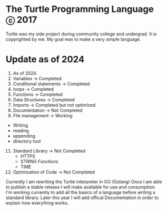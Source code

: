 # The Turtle Programming Language ⓒ 2017
Turtle was my side project during community college and undergrad. 
It is copyrighted by me. My goal was to make a very simple language. 



# Update as of 2024
1. As of 2024.
2. Variables  -> Completed
3. Conditional statements -> Completed
4. loops -> Completed
5. Functions -> Completed
6. Data Structures -> Completed
7. Imports -> Completed but not optimized
8. Documentation -> Not Completed
9. File management ->  Working 
  - Writing
  - reading
  - appending
  - directory tool
11. Standard Library -> Not Completed
    -  HTTPS
    -  STRING Functions
    -  TIME
12. Optimization of Code -> Not Completed

Currently I am rewriting the Turtle interpreter in GO (Golang)
Once I am able to publish a stable release I will make available for use and consumption.
I'm working currently to add all the basics of a language before writing a standard library.
Later this year I will add offical Documentation in order to explain how everything works.
